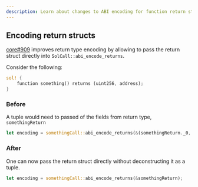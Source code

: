 ```yaml
---
description: Learn about changes to ABI encoding for function return structs in alloy 1.0
---
```


## Encoding return structs

[core#909](https://github.com/alloy-rs/core/pull/909) improves return type encoding by allowing to pass the return struct directly into `SolCall::abi_encode_returns`.

Consider the following:

```rust
sol! {
    function something() returns (uint256, address);
}
```

### Before

A tuple would need to passed of the fields from return type, `somethingReturn`

```rust
let encoding = somethingCall::abi_encode_returns(&(somethingReturn._0, somethingReturn._1));
```

### After

One can now pass the return struct directly without deconstructing it as a tuple.

```rust
let encoding = somethingCall::abi_encode_returns(&somethingReturn);
```
